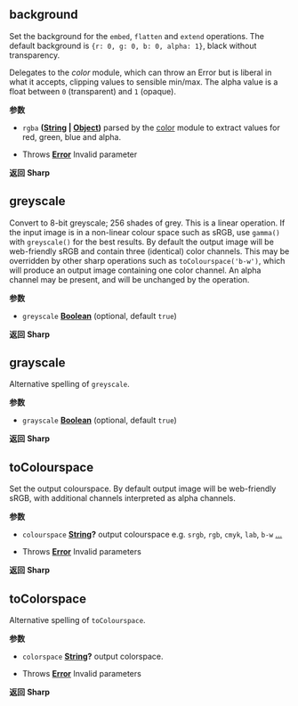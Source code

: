 ## background

Set the background for the `embed`, `flatten` and `extend` operations.
The default background is `{r: 0, g: 0, b: 0, alpha: 1}`, black without transparency.

Delegates to the _color_ module, which can throw an Error
but is liberal in what it accepts, clipping values to sensible min/max.
The alpha value is a float between `0` (transparent) and `1` (opaque).

**参数** 

-   `rgba` **([String](https://developer.mozilla.org/en-US/docs/Web/JavaScript/Reference/Global_Objects/String) \| [Object](https://developer.mozilla.org/en-US/docs/Web/JavaScript/Reference/Global_Objects/Object))** parsed by the [color](https://www.npmjs.org/package/color) module to extract values for red, green, blue and alpha.


-   Throws **[Error](https://developer.mozilla.org/en-US/docs/Web/JavaScript/Reference/Global_Objects/Error)** Invalid parameter

**返回** **Sharp** 

## greyscale

Convert to 8-bit greyscale; 256 shades of grey.
This is a linear operation. If the input image is in a non-linear colour space such as sRGB, use `gamma()` with `greyscale()` for the best results.
By default the output image will be web-friendly sRGB and contain three (identical) color channels.
This may be overridden by other sharp operations such as `toColourspace('b-w')`,
which will produce an output image containing one color channel.
An alpha channel may be present, and will be unchanged by the operation.

**参数** 

-   `greyscale` **[Boolean](https://developer.mozilla.org/en-US/docs/Web/JavaScript/Reference/Global_Objects/Boolean)**  (optional, default `true`)

**返回** **Sharp** 

## grayscale

Alternative spelling of `greyscale`.

**参数** 

-   `grayscale` **[Boolean](https://developer.mozilla.org/en-US/docs/Web/JavaScript/Reference/Global_Objects/Boolean)**  (optional, default `true`)

**返回** **Sharp** 

## toColourspace

Set the output colourspace.
By default output image will be web-friendly sRGB, with additional channels interpreted as alpha channels.

**参数** 

-   `colourspace` **[String](https://developer.mozilla.org/en-US/docs/Web/JavaScript/Reference/Global_Objects/String)?** output colourspace e.g. `srgb`, `rgb`, `cmyk`, `lab`, `b-w` [...](https://github.com/jcupitt/libvips/blob/master/libvips/iofuncs/enumtypes.c#L568)


-   Throws **[Error](https://developer.mozilla.org/en-US/docs/Web/JavaScript/Reference/Global_Objects/Error)** Invalid parameters

**返回** **Sharp** 

## toColorspace

Alternative spelling of `toColourspace`.

**参数** 

-   `colorspace` **[String](https://developer.mozilla.org/en-US/docs/Web/JavaScript/Reference/Global_Objects/String)?** output colorspace.


-   Throws **[Error](https://developer.mozilla.org/en-US/docs/Web/JavaScript/Reference/Global_Objects/Error)** Invalid parameters

**返回** **Sharp** 
